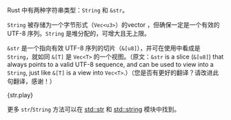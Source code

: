 Rust 中有两种字符串类型：`String` 和 `&str`。

`String` 被存储为一个字节形式（`Vec<u3>`）的vector ，但确保一定是一个有效的 UTF-8 序列。`String` 是堆分配的，可增大且无上限。

`&str` 是一个指向有效 UTF-8 序列的切片（`&[u8]`），并可在使用中看成是 `String`，就如同 `&[T]` 是 `Vec<T>` 的一个视图。（原文：`&str` is a slice (`&[u8]`) that always points to a valid UTF-8 sequence, and can be used to view into a `String`, just like `&[T]` is a view into `Vec<T>`.）（您是否有更好的翻译？请改进此句翻译，感谢！）

{str.play}

更多 `str`/`String` 方法可以在 [std::str][str] 和 [std::string][string] 模块中找到。

[str]: http://doc.rust-lang.org/std/str/
[string]: http://doc.rust-lang.org/std/string/
